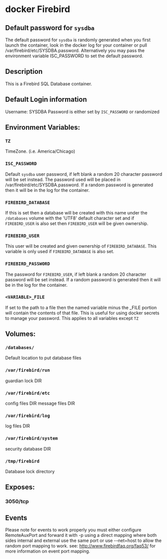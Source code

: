 # docker Firebird

## Default password for `sysdba`
The default password for `sysdba` is randomly generated when you first launch the container, 
look in the docker log for your container or pull /var/firebird/etc/SYSDBA.password.
Alternatively you may pass the environment variable ISC_PASSWORD to set the default password.

## Description
This is a Firebird SQL Database container.

## Default Login information
Username: SYSDBA
Password is either set by `ISC_PASSWORD` or randomized

## Environment Variables:
### `TZ`
TimeZone. (i.e. America/Chicago)

### `ISC_PASSWORD`
Default `sysdba` user password, if left blank a random 20 character password will be set instead.
The password used will be placed in /var/firebird/etc/SYSDBA.password.
If a random password is generated then it will be in the log for the container.

### `FIREBIRD_DATABASE`
If this is set then a database will be created with this name under the `/databases` volume with the 'UTF8'
default character set and if `FIREBIRD_USER` is also set then `FIREBIRD_USER` will be given ownership.

### `FIREBIRD_USER`
This user will be created and given ownership of `FIREBIRD_DATABASE`.
This variable is only used if `FIREBIRD_DATABASE` is also set.

### `FIREBIRD_PASSWORD`
The password for `FIREBIRD_USER`, if left blank a random 20 character password will be set instead.
If a random password is generated then it will be in the log for the container.

### `<VARIABLE>_FILE`
If set to the path to a file then the named variable minus the _FILE portion will contain the contents of that file.
This is useful for using docker secrets to manage your password.
This applies to all variables except `TZ`

## Volumes:

### `/databases/`
Default location to put database files

### `/var/firebird/run`
guardian lock DIR

### `/var/firebird/etc`
config files DIR
message files DIR

### `/var/firebird/log`
log files DIR

### `/var/firebird/system`
security database DIR

### `/tmp/firebird`
Database lock directory

## Exposes: 
### 3050/tcp

## Events
Please note for events to work properly you must either configure RemoteAuxPort and forward it with -p using a direct mapping where both sides internal and external use the same port or use --net=host to allow the random port mapping to work.
see: http://www.firebirdfaq.org/faq53/ for more information on event port mapping.
